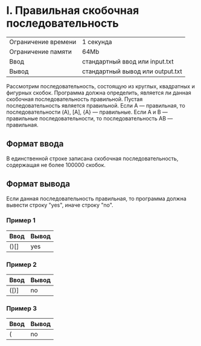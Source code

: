 ﻿I. Правильная скобочная последовательность
==========================================

|                     |                                  |
|---------------------|----------------------------------|
| Ограничение времени | 1 секунда                        |
| Ограничение памяти  | 64Mb                             |
| Ввод                | стандартный ввод или input.txt   |
| Вывод               | стандартный вывод или output.txt |

Рассмотрим последовательность, состоящую из круглых, квадратных и фигурных скобок. Программа должна определить, является ли данная скобочная последовательность правильной. Пустая последовательность является правильной. Если A — правильная, то последовательности (A), \[A\], {A} — правильные. Если A и B — правильные последовательности, то последовательность AB — правильная.

Формат ввода
------------

В единственной строке записана скобочная последовательность, содержащая не более 100000 скобок.

Формат вывода
-------------

Если данная последовательность правильная, то программа должна вывести строку "yes", иначе строку "no".

### Пример 1

| Ввод   | Вывод |
|--------|-------|
| ()\[\] | yes   |

### Пример 2

| Ввод   | Вывод |
|--------|-------|
| (\[)\] | no    |

### Пример 3

| Ввод | Вывод |
|------|-------|
| (    | no    |